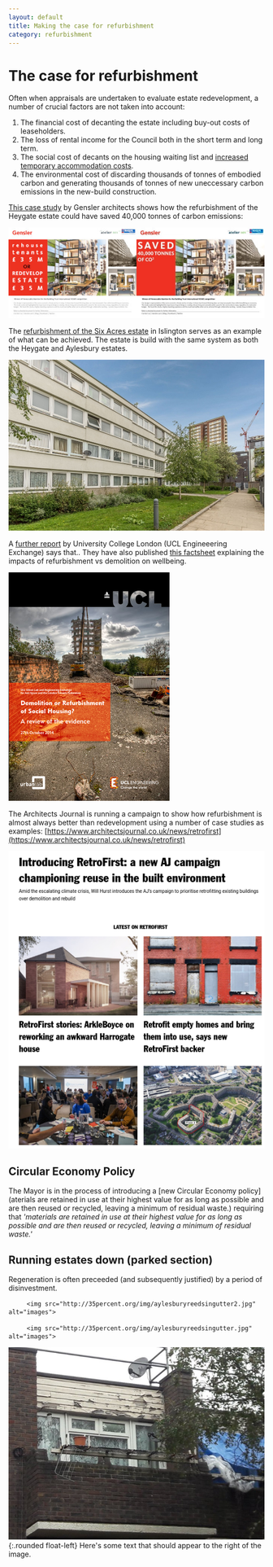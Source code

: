 ```yaml
---
layout: default 
title: Making the case for refurbishment
category: refurbishment
---
```

# The case for refurbishment

Often when appraisals are undertaken to evaluate estate redevelopment, a number of crucial factors are not taken into account:

1. The financial cost of decanting the estate including buy-out costs of leaseholders.
2. The loss of rental income for the Council both in the short term and long term.
3. The social cost of decants on the housing waiting list and [increased temporary accommodation costs](/images/temporaryspend.pdf).
4. The environmental cost of discarding thousands of tonnes of embodied carbon and generating thousands of tonnes of new uneccessary carbon emissions in the new-build construction.

[This case study](/images/genslerheygate.pdf) by Gensler architects shows how the refurbishment of the Heygate estate could have saved 40,000 tonnes of carbon emissions:

![](/images/gensler.jpg)

The [refurbishment of the Six Acres estate](/images/sixacres.pdf) in Islington serves as an example of what can be achieved. The estate is build with the same system as both the Heygate and Aylesbury estates.

![](/images/sixacres.jpg)

A [further report](http://www.engineering.ucl.ac.uk/engineering-exchange/files/2014/10/Report-Refurbishment-Demolition-Social-Housing.pdf) by University College London (UCL Engineeering Exchange) says that.. They have also published [this factsheet](https://londontenants.org/wp-content/uploads/2019/12/Fact-Sheet-Health-and-Wellbeing-Social-Housing.pdf) explaining the impacts of refurbishment vs demolition on wellbeing.

![](/images/uclengineering.png)

The Architects Journal is running a campaign to show how refurbishment is almost always better than redevelopment using a number of case studies as examples: [https://www.architectsjournal.co.uk/news/retrofirst](https://www.architectsjournal.co.uk/news/retrofirst)

![](/images/retrofirst.png)

## Circular Economy Policy
The Mayor is in the process of introducing a [new Circular Economy policy](aterials are retained in use at their highest value for as long as possible and are then reused or recycled, leaving a minimum of residual waste.) requiring that _'materials are retained in use at their highest value for as long as possible and are then reused or recycled, leaving a minimum of residual waste.'_


## Running estates down (parked section)  
Regeneration is often preceeded (and subsequently justified) by a period of disinvestment.

 
         <img src="http://35percent.org/img/aylesburyreedsingutter2.jpg" alt="images">

	     <img src="http://35percent.org/img/aylesburyreedsingutter.jpg" alt="images">


![](/images/peckhamdisinvestment.jpg){:.rounded float-left} Here's some text that should appear to the right of the image.





